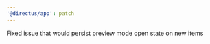 ```yaml
---
'@directus/app': patch
---
```


Fixed issue that would persist preview mode open state on new items
